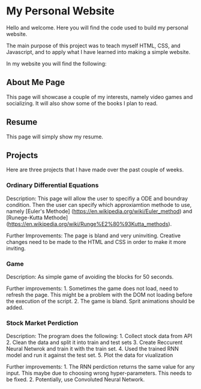 # My Personal Website #

Hello and welcome. Here you will find the code used to build my personal website. 

The main purpose of this project was to teach myself HTML, CSS, and Javascript, and to apply what I have learned into making a simple website. 

In my website you will find the following:

## About Me Page ##

This page will showcase a couple of my interests, namely video games and socializing. It will also show some of the books I plan to read.

## Resume ##

This page will simply show my resume. 

## Projects ##

Here are three projects that I have made over the past couple of weeks.

### Ordinary Differential Equations ###

Description: This page will allow the user to specifiy a ODE and boundray condition. Then the user can specify which approxiamtion methode to use, namely [Euler's Methode] (https://en.wikipedia.org/wiki/Euler_method) and [Runege-Kutta Methode] (https://en.wikipedia.org/wiki/Runge%E2%80%93Kutta_methods).

Further Improvements: The page is bland and very uninviting. Creative changes need to be made to the HTML and CSS in order to make it more inviting.

### Game ###

Description: As simple game of avoiding the blocks for 50 seconds.

Further improvements: 
    1. Sometimes the game does not load, need to refresh the page. This might be a problem with the DOM not loading before the execution of the script.
    2. The game is bland. Sprit animations should be added.

### Stock Market Perdiction ###

Description: The program does the following:
    1. Collect stock data from API
    2. Clean the data and split it into train and test sets
    3. Create Reccurent Neural Netwrok and train it with the train set.
    4. Used the trained RNN model and run it against the test set.
    5. Plot the data for viualization

Further improvements:
    1. The RNN perdiction returns the same value for any input.
       This maybe due to choosing wrong hyper-parameters. This needs to be fixed.
    2. Potentially, use Convoluted Neural Network.